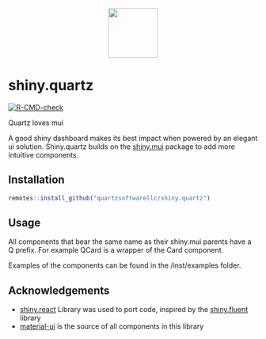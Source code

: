 <div style="display: flex; justify-content: center;"><img href="https://quartzsoftware.com" src="https://quartzsoftware-assets.s3.amazonaws.com/logo.svg" height="100"/></div>

# shiny.quartz
  <!-- badges: start -->
  [![R-CMD-check](https://github.com/QuartzSoftwareLLC/shiny.quartz/workflows/R-CMD-check/badge.svg)](https://github.com/QuartzSoftwareLLC/shiny.quartz/actions)
  <!-- badges: end -->

Quartz loves mui

A good shiny dashboard makes its best impact when powered by an elegant ui solution. Shiny.quartz builds on the [shiny.mui](https://quartzsoftwarellc.github.io/shiny.mui/) package to add more intuitive components.
## Installation 

```R
remotes::install_github("quartzsoftwarellc/shiny.quartz")
```

## Usage

All components that bear the same name as their shiny.mui parents have a Q prefix. For example QCard is a wrapper of the Card component.

Examples of the components can be found in the /inst/examples folder.


## Acknowledgements

- [shiny.react](https://github.com/Appsilon/shiny.react) Library was used to port code, inspired by the [shiny.fluent](https://github.com/Appsilon/shiny.react) library
- [material-ui](https://mui.com) is the source of all components in this library